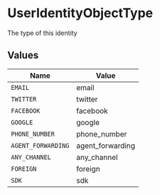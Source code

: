 # UserIdentityObjectType

The type of this identity


## Values

| Name               | Value              |
| ------------------ | ------------------ |
| `EMAIL`            | email              |
| `TWITTER`          | twitter            |
| `FACEBOOK`         | facebook           |
| `GOOGLE`           | google             |
| `PHONE_NUMBER`     | phone_number       |
| `AGENT_FORWARDING` | agent_forwarding   |
| `ANY_CHANNEL`      | any_channel        |
| `FOREIGN`          | foreign            |
| `SDK`              | sdk                |